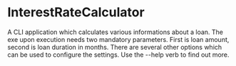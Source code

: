 # InterestRateCalculator
A CLI application which calculates various informations about a loan.
The exe upon execution needs two mandatory parameters. First is loan amount, second is loan duration in months.
There are several other options which can be used to configure the settings. Use the --help verb to find out more.
